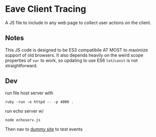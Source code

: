 # Eave Client Tracing

A JS file to include in any web page to collect user actions on the client.

## Notes

This JS code is designed to be ES3 compatibile AT MOST to maximize support of old browsers. It also depends heavily
on the weird scope properties of `var` to work, so updating to use ES6 `let`/`const` is not straightforward.

## Dev

run file host server with
```
ruby -run -e httpd -- -p 4000 .
```

run echo server w/ 
```
node echoserv.js 
```

Then nav to [dummy site](http://localhost:4000/bestfileever.html) to test events
